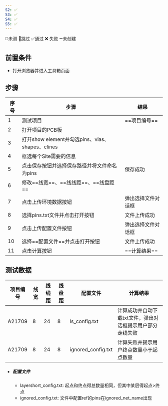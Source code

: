 ```yaml
---
S2: ✅
S3: ✅
S4: ✅
S5: ✅
---
```

◻️未测    🚫跳过     ✅通过    ❌ 失败    ➖未创建

## 前置条件

- 打开浏览器并进入工具箱页面

## 步骤

| 序号  | 步骤                                       | 结果        |
| --- | ---------------------------------------- | --------- |
| 1   | 测试项目                                     | ==项目编号==  |
| 2   | 打开项目的PCB板                                |           |
| 3   | 打开show element并勾选pins、vias、shapes、clines |           |
| 4   | 框选每个Site需要的信息                            |           |
| 5   | 点击保存按钮并选择保存路径并将文件命名为pins                 | 保存成功      |
| 6   | 修改==线宽==、==线线距==、==线盘距==                 |           |
| 7   | 点击上传环境数据按钮                               | 弹出选择文件对话框 |
| 8   | 选择pins.txt文件并点击打开按钮                      | 文件上传成功    |
| 9   | 点击上传配置文件按钮                               | 弹出选择文件对话框 |
| 10  | 选择==配置文件==并点击打开按钮                        | 文件上传成功    |
| 11  | 点击计算按钮                                   | ==计算结果==  |

## 测试数据

| 项目编号   | 线宽  | 线线距 | 线盘距 | 配置文件               | 计算结果                           |
| ------ | --- | --- | --- | ------------------ | ------------------------------ |
| A21709 | 8   | 24  | 8   | ls_config.txt      | 计算成功并自动下载txt文件，弹出对话框提示用户部分走线失败 |
| A21709 | 8   | 24  | 8   | ignored_config.txt | 计算失败并提示用户终点数量小于起点数量            |
- ##### 配置文件
	- layershort_config.txt: 起点和终点得总数量相同，但其中某层得起点>终点
	- ignored_config.txt: 文件中配置ref的pins在ignored_net_name出现
